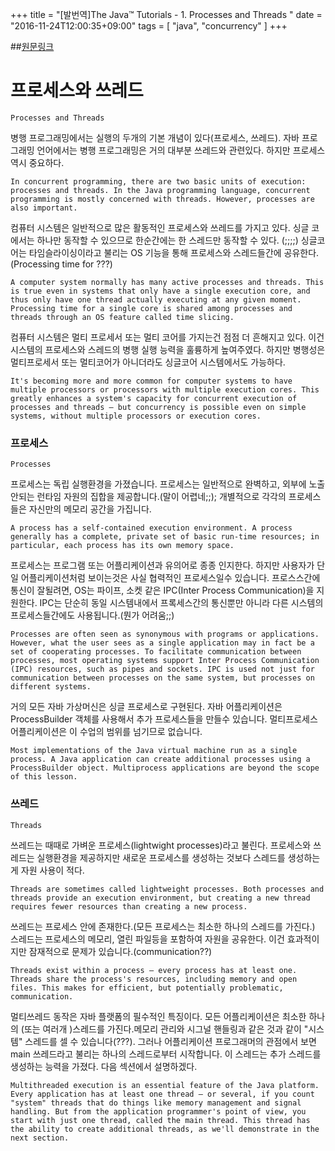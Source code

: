 +++
title = "[발번역]The Java™ Tutorials - 1. Processes and Threads "
date = "2016-11-24T12:00:35+09:00"
tags = [ "java", "concurrency" ]
+++

##[원문링크](http://docs.oracle.com/javase/tutorial/essential/concurrency/procthread.html)

# 프로세스와 쓰레드
`Processes and Threads`


병행 프로그래밍에서는 실행의 두개의 기본 개념이 있다(프로세스, 쓰레드). 자바 프로그래밍 언어에서는 병행 프로그래밍은 거의 대부분 쓰레드와 관련있다. 하지만 프로세스 역시 중요하다.

    In concurrent programming, there are two basic units of execution: processes and threads. In the Java programming language, concurrent programming is mostly concerned with threads. However, processes are also important.


컴퓨터 시스템은 일반적으로 많은 활동적인 프로세스와 쓰레드를 가지고 있다. 싱글 코에서는 하나만 동작할 수 있으므로 한순간에는 한 스레드만 동작할 수 있다. (;;;;) 싱글코어는 타임슬라이싱이라고 불리는 OS 기능을 통해 프로세스와 스레드들간에 공유한다.(Processing time for ???) 

    A computer system normally has many active processes and threads. This is true even in systems that only have a single execution core, and thus only have one thread actually executing at any given moment. Processing time for a single core is shared among processes and threads through an OS feature called time slicing.

컴퓨터 시스템은 멀티 프로세서 또는  멀티 코어를 가지는건 점점 더 흔해지고 있다. 이건 시스템의  프로세스와 스레드의 병행 실행 능력을 훌륭하게 높여주였다. 하지만 병행성은 멀티프로세서 또는 멀티코어가 아니더라도 싱글코어 시스템에서도 가능하다.

    It's becoming more and more common for computer systems to have multiple processors or processors with multiple execution cores. This greatly enhances a system's capacity for concurrent execution of processes and threads — but concurrency is possible even on simple systems, without multiple processors or execution cores.

### 프로세스
`Processes`

프로세스는 독립 실행환경을 가졌습니다. 프로세스는 일반적으로 완벽하고, 외부에 노출안되는  런타임 자원의 집합을 제공합니다.(말이 어렵네;;); 개별적으로 각각의 프로세스들은 자신만의 메모리 공간을 가집니다. 

    A process has a self-contained execution environment. A process generally has a complete, private set of basic run-time resources; in particular, each process has its own memory space.

프로세스는 프로그램 또는 어플리케이션과 유의어로 종종 인지한다. 하지만 사용자가 단일 어플리케이션처럼 보이는것은 사실 협력적인 프로세스일수 있습니다. 프로스스간에 통신이 잘될려면, OS는 파이프, 소켓 같은 IPC(Inter Process Communication)을 지원한다. IPC는 단순히 동일 시스템내에서 프록세스간의 통신뿐만 아니라 다른 시스템의 프로세스들간에도 사용됩니다.(뭔가 어려움;;)

    Processes are often seen as synonymous with programs or applications. However, what the user sees as a single application may in fact be a set of cooperating processes. To facilitate communication between processes, most operating systems support Inter Process Communication (IPC) resources, such as pipes and sockets. IPC is used not just for communication between processes on the same system, but processes on different systems.

거의 모든 자바 가상머신은 싱글 프로세스로 구현된다. 자바 어플리케이션은 ProcessBuilder 객체를 사용해서 추가 프로세스들을 만들수 있습니다. 멀티프로세스 어플리케이션은 이 수업의 범위를 넘기므로 없습니다.

    Most implementations of the Java virtual machine run as a single process. A Java application can create additional processes using a ProcessBuilder object. Multiprocess applications are beyond the scope of this lesson.

### 쓰레드 
`Threads`

쓰레드는 때때로 가벼운 프로세스(lightwight processes)라고 불린다. 프로세스와 쓰레드는 실행환경을 제공하지만 새로운 프로세스를 생성하는 것보다 스레드를 생성하는게 자원 사용이 적다.

    Threads are sometimes called lightweight processes. Both processes and threads provide an execution environment, but creating a new thread requires fewer resources than creating a new process.

쓰레드는 프로세스 안에 존재한다.(모든 프로세스는 최소한 하나의 스레드를 가진다.) 스레드는 프로세스의 메모리, 열린 파일등을 포함하여 자원을 공유한다. 이건 효과적이지만 잠재적으로 문제가 있습니다.(communication??) 

    Threads exist within a process — every process has at least one. Threads share the process's resources, including memory and open files. This makes for efficient, but potentially problematic, communication.

멀티쓰레드 동작은 자바 플랫폼의 필수적인 특징이다. 모든 어플리케이션은 최소한 하나의 (또는 여러개 )스레드를 가진다.메모리 관리와 시그널 핸들링과 같은 것과 같이 "시스템" 스레드를 셀 수 있습니다(???). 그러나 어플리케이션 프로그래머의 관점에서 보면 main 쓰레드라고 불리는 하나의 스레드로부터 시작합니다. 이 스레드는 추가 스레드를 생성하는 능력을 가졌다. 다음 섹션에서 설명하겠다.

    Multithreaded execution is an essential feature of the Java platform. Every application has at least one thread — or several, if you count "system" threads that do things like memory management and signal handling. But from the application programmer's point of view, you start with just one thread, called the main thread. This thread has the ability to create additional threads, as we'll demonstrate in the next section.
